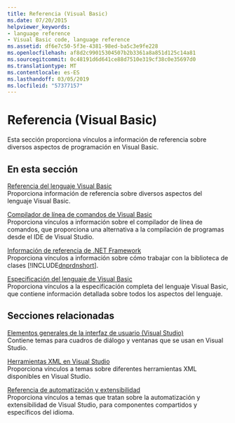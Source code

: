 ```yaml
---
title: Referencia (Visual Basic)
ms.date: 07/20/2015
helpviewer_keywords:
- language reference
- Visual Basic code, language reference
ms.assetid: df6e7c50-5f3e-4381-98ed-ba5c3e9fe228
ms.openlocfilehash: af8d2c99015304507b2b3361a8a851d125c14a81
ms.sourcegitcommit: 0c48191d6d641ce88d7510e319cf38c0e35697d0
ms.translationtype: MT
ms.contentlocale: es-ES
ms.lasthandoff: 03/05/2019
ms.locfileid: "57377157"
---
```

# <a name="reference-visual-basic"></a>Referencia (Visual Basic)
Esta sección proporciona vínculos a información de referencia sobre diversos aspectos de programación en Visual Basic.  
  
## <a name="in-this-section"></a>En esta sección  
 [Referencia del lenguaje Visual Basic](../../visual-basic/language-reference/index.md)  
 Proporciona información de referencia sobre diversos aspectos del lenguaje Visual Basic.  
  
 [Compilador de línea de comandos de Visual Basic](../../visual-basic/reference/command-line-compiler/index.md)  
 Proporciona vínculos a información sobre el compilador de línea de comandos, que proporciona una alternativa a la compilación de programas desde el IDE de Visual Studio.  
  
 [Información de referencia de .NET Framework](../../visual-basic/reference/net-framework-reference-information.md)  
 Proporciona vínculos a información sobre cómo trabajar con la biblioteca de clases [!INCLUDE[dnprdnshort](~/includes/dnprdnshort-md.md)].  
  
 [Especificación del lenguaje de Visual Basic](../../visual-basic/reference/language-specification/index.md)  
 Proporciona vínculos a la especificación completa del lenguaje Visual Basic, que contiene información detallada sobre todos los aspectos del lenguaje.  
  
## <a name="related-sections"></a>Secciones relacionadas  
 [Elementos generales de la interfaz de usuario (Visual Studio)](/visualstudio/ide/reference/general-user-interface-elements-visual-studio)  
 Contiene temas para cuadros de diálogo y ventanas que se usan en Visual Studio.  
  
 [Herramientas XML en Visual Studio](/visualstudio/xml-tools/xml-tools-in-visual-studio)  
 Proporciona vínculos a temas sobre diferentes herramientas XML disponibles en Visual Studio.  
  
 [Referencia de automatización y extensibilidad](/visualstudio/extensibility/extensibility-in-visual-studio)  
 Proporciona vínculos a temas que tratan sobre la automatización y extensibilidad de Visual Studio, para componentes compartidos y específicos del idioma.
